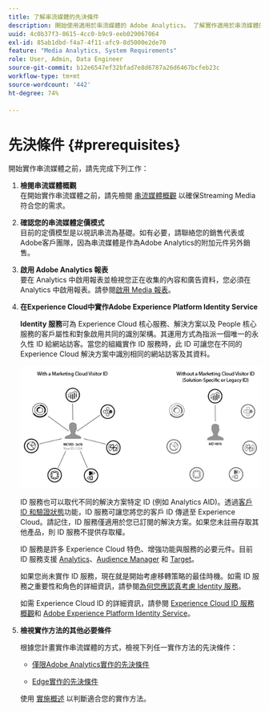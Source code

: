 ```yaml
---
title: 了解串流媒體的先決條件
description: 開始使用適用於串流媒體的 Adobe Analytics。 了解實作適用於串流媒體的 Adobe Analytics 需要哪些條件。
uuid: 4c0b37f3-8615-4cc0-b9c9-eeb029067064
exl-id: 85ab1dbd-f4a7-4f11-afc9-8d5000e2de70
feature: "Media Analytics, System Requirements"
role: User, Admin, Data Engineer
source-git-commit: b12e6547ef32bfad7e8d6787a26d6467bcfeb23c
workflow-type: tm+mt
source-wordcount: '442'
ht-degree: 74%

---
```


# 先決條件 {#prerequisites}

開始實作串流媒體之前，請先完成下列工作：

1. **檢閱串流媒體概觀**<br>
在開始實作串流媒體之前，請先檢閱 [串流媒體概觀](/help/media-overview.md) 以確保Streaming Media符合您的需求。

1. **確認您的串流媒體定價模式**<br>
目前的定價模型是以視訊串流為基礎。如有必要，請聯絡您的銷售代表或Adobe客戶團隊，因為串流媒體是作為Adobe Analytics的附加元件另外銷售。<!--update when media SKUs are added to other AEP apps -->

1. **啟用 Adobe Analytics 報表**<br>
要在 Analytics 中啟用報表並檢視您正在收集的內容和廣告資料，您必須在 Analytics 中啟用報表。請參閱[啟用 Media 報表](/help/reporting/media-reports-enable.md)。

1. **在Experience Cloud中實作Adobe Experience Platform Identity Service**

   **Identity 服務**&#x200B;可為 Experience Cloud 核心服務、解決方案以及 People 核心服務的客戶屬性和對象啟用共同的識別架構。其運用方式為指派一個唯一的永久性 ID 給網站訪客。當您的組織實作 ID 服務時，此 ID 可讓您在不同的 Experience Cloud 解決方案中識別相同的網站訪客及其資料。

   ![ID 服務圖形](assets/mc_id_service_graphic.png)

   ID 服務也可以取代不同的解決方案特定 ID (例如 Analytics AID)。透過[客戶 ID 和驗證狀態](https://experienceleague.adobe.com/docs/id-service/using/reference/authenticated-state.html?lang=zh-Hant)功能，ID 服務可讓您將您的客戶 ID 傳遞至 Experience Cloud。請記住，ID 服務僅適用於您已訂閱的解決方案。如果您未註冊存取其他產品，則 ID 服務不提供存取權。

   ID 服務是許多 Experience Cloud 特色、增強功能與服務的必要元件。目前 ID 服務支援 [Analytics](https://www.adobe.com/tw/marketing-cloud/web-analytics.html)、[Audience Manager](https://www.adobe.com/tw/marketing-cloud/data-management-platform.html) 和 [Target](https://www.adobe.com/tw/marketing-cloud/testing-targeting.html)。

   如果您尚未實作 ID 服務，現在就是開始考慮移轉策略的最佳時機。如需 ID 服務之重要性和角色的詳細資訊，請參閱[為何您應認真考慮 Identity 服務](https://theblog.adobe.com/why-new-adobe-marketing-cloud-id-service-should-be-on-your-radar/)。

   如需 Experience Cloud ID 的詳細資訊，請參閱 [Experience Cloud ID 服務概觀](https://experienceleague.adobe.com/docs/id-service/using/intro/overview.html?lang=zh-Hant)和 [Adobe Experience Platform Identity Service](https://experienceleague.adobe.com/docs/id-service/using/home.html?lang=zh-Hant)。

1. **檢視實作方法的其他必要條件**

   根據您計畫實作串流媒體的方式，檢視下列任一實作方法的先決條件：

   * [僅限Adobe Analytics實作的先決條件](/help/implementation/media-sdk/setup/prerequisites-analytics.md)

   * [Edge實作的先決條件](/help/implementation/edge/prerequisites-edge.md)

   使用 [實施概述](/help/implementation/overview.md) 以判斷適合您的實作方法。
